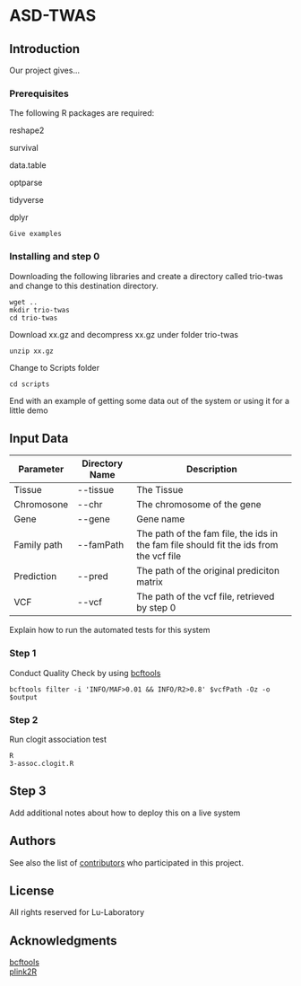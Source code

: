 # ASD-TWAS

## Introduction

Our project gives...

### Prerequisites

The following R packages are required:

reshape2

survival

data.table

optparse

tidyverse

dplyr

```
Give examples
```

### Installing and step 0


Downloading the following libraries and create a directory called trio-twas and change to this destination directory.

```
wget ..
mkdir trio-twas
cd trio-twas
```
Download xx.gz and decompress xx.gz under folder trio-twas
```
unzip xx.gz

```

Change to Scripts folder 
```
cd scripts
```


End with an example of getting some data out of the system or using it for a little demo

## Input Data

| Parameter                   | Directory Name | Description                                                                  |
|----------------------------|----------------|------------------------------------------------------------------------------|
| Tissue            | --tissue      | The Tissue |
| Chromosone         | --chr          | The chromosome of the gene        |
| Gene               | --gene        | Gene name                        |                                                    
| Family path           |--famPath | The path of the fam file, the ids in the fam file should fit the ids from the vcf file  |
| Prediction          |--pred | The path of the original prediciton matrix  |
| VCF           |--vcf | The path of the vcf file, retrieved by step 0|

Explain how to run the automated tests for this system

### Step 1

Conduct Quality Check by using [bcftools](http://samtools.github.io/bcftools/bcftools.html) 


```
bcftools filter -i 'INFO/MAF>0.01 && INFO/R2>0.8' $vcfPath -Oz -o $output
```

### Step 2
Run clogit association test

```
R 
3-assoc.clogit.R
```

## Step 3

Add additional notes about how to deploy this on a live system



## Authors

See also the list of [contributors](##) who participated in this project.

## License

All rights reserved for Lu-Laboratory

## Acknowledgments
[bcftools](http://samtools.github.io/bcftools/bcftools.html) \
[plink2R](https://github.com/gusevlab/fusion_twas/issues/13)

